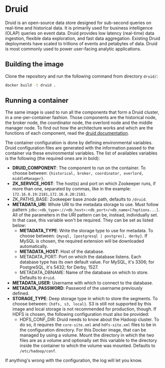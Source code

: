 # Druid

Druid is an open-source data store designed for sub-second queries on real-time and historical data. It is primarily used for business intelligence (OLAP) queries on event data. Druid provides low latency (real-time) data ingestion, flexible data exploration, and fast data aggregation. Existing Druid deployments have scaled to trillions of events and petabytes of data. Druid is most commonly used to power user-facing analytic applications.

## Building the image

Clone the repository and run the following command from directory `druid/`:

```bash
docker build -t druid .
```

## Running a container

The same image is used to run all the components that form a Druid cluster, in a one-per-container fashion. Those components are the historical node, the broker node, the coordinator node, the overlord node and the middle manager node. To find out how the architecture works and which are the functions of each component, read the [druid documentation](http://druid.io/docs/0.11.0/design/design.html).

The container configuration is done by defining environmental variables. Druid configuration files are generated with the information passed to the container via these environmental variables. The list of availables variables is the following (the required ones are in bold):

* __DRUID_COMPONENT__: The component to run on the container. To choose between: `{historical, broker, coordinator, overlord, middleManager}`.
* __ZK_SERVICE_HOST__: The host(s) and port on which Zookeeper runs, if more than one, separated by commas, like in the example: `172.16.8.19:2181,172.16.8.20:2181`.
* ZK_PATHS_BASE: Zookeeper base _znode_ path, defaults to `/druid`.
* __METADATA_URI__: Whole URI to the metadata storage to use. Must follow pattern `jdbc:<db_type>://<db_host>:<db_port>/<db_name>[?options...]`. All of the parameters in the URI pattern can be, instead, individually set. In that case, this variable won't be required. They can be set as listed below:
  * __METADATA_TYPE__: Write the storage type to use for metadata. To choose between: `{mysql, [postgresql | postgres], derby}`. If MySQL is chosen, the required extension will be downloaded automatically.
  * __METADATA_HOST__: Host of the database.
  * METADATA_PORT: Port on which the database listens. Each database type has its own default value. For MySQL, it's 3306; for PostgreSQL, it's 5432; for Derby, 1527.
  * METADATA_DBNAME: Name of the database on which to store. Defaults to `druid`.
* __METADATA_USER__: Username with which to connect to the database.
* __METADATA_PASSWORD__: Password of the username previously defined.
* __STORAGE_TYPE__: Deep storage type in which to store the segments. To choose between: `{hdfs, s3, local}`. S3 is still not supported by this image and local storage is not recommended for production, though. If HDFS is chosen, the following configuration must also be provided:
  * HDFS_CONF_DIR: Druid needs to know about the Hadoop cluster. To do so, it requires the `core-site.xml` and `hdfs-site.xml` files to be in the configuration directory. For this Docker image, that can be managed by using a volume. Mount the directory in which the two files are as a volume and optionally set this variable to the directory inside the container to which the volume was mounted. Defaults to `/etc/hadoop/conf`.

If anything's wrong with the configuration, the log will let you know.

